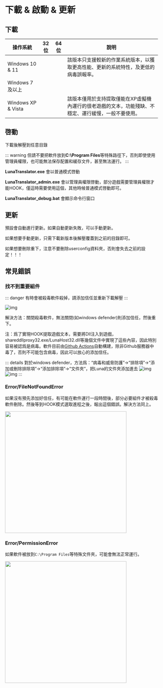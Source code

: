 # 下載 & 啟動 & 更新

## 下載

| 操作系統 | 32位 | 64位 | 說明 |
| - | - | - | - |
| Windows 10 & 11 |  | <downloadbtn href="https://lunatranslator.org/Resource/DownloadLuna/x64_win10?doc=1"/> | 該版本只支援較新的作業系統版本，以獲取更高性能、更新的系統特性，及更低的病毒誤報率。
| Windows 7 及以上 | <downloadbtn href="https://lunatranslator.org/Resource/DownloadLuna/x86_win7?doc=1"/> | <downloadbtn href="https://lunatranslator.org/Resource/DownloadLuna/x64_win7?doc=1"/> |
| Windows XP & Vista | <downloadbtn href="https://lunatranslator.org/Resource/DownloadLuna/x86_winxp?doc=1"/> | | 該版本僅用於支持提取僅能在XP虛擬機內運行的很老遊戲的文本，功能殘缺、不穩定、運行緩慢，一般不要使用。


## 啓動

下載後解壓到任意目錄

::: warning
但請不要把軟件放到**C:\Program Files**等特殊路徑下，否則即使使用管理員權限，也可能無法保存配置和緩存文件，甚至無法運行。
:::

**LunaTranslator.exe** 會以普通模式啓動 

**LunaTranslator_admin.exe** 會以管理員權限啓動，部分遊戲需要管理員權限才能HOOK，僅這時需要使用這個，其他時候普通模式啓動即可。

**LunaTranslator_debug.bat** 會顯示命令行窗口

## 更新

預設會自動進行更新。如果自動更新失敗，可以手動更新。

如果想要手動更新，只需下載新版本後解壓覆蓋到之前的目錄即可。

如果想要刪除重下，注意不要刪除userconfig資料夾，否則會失去之前的設定！！！

## 常見錯誤

### 找不到重要組件

::: danger
有時會被殺毒軟件殺掉，請添加信任並重新下載解壓
:::

![img](https://image.lunatranslator.org/zh/cantstart/2.jpg) 

解決方法：關閉殺毒軟件，無法關閉(如windows defender)則添加信任，然後重下。

注：爲了實現HOOK提取遊戲文本，需要將Dll注入到遊戲，shareddllproxy32.exe/LunaHost32.dll等幾個文件中實現了這些內容，因此特別容易被認爲是病毒。軟件目前由[Github Actions](https://github.com/HIllya51/LunaTranslator/actions)自動構建，除非Github服務器中毒了，否則不可能包含病毒，因此可以放心的添加信任。

::: details 對於windows defender，方法爲：“病毒和威脅防護”->“排除項”->“添加或刪除排除項”->“添加排除項”->“文件夾”，把Luna的文件夾添加進去
![img](https://image.lunatranslator.org/zh/cantstart/4.png) 
![img](https://image.lunatranslator.org/zh/cantstart/3.png) 
::: 

### Error/FileNotFoundError

如果沒有預先添加好信任，有可能在軟件運行一段時間後，部分必要組件才被殺毒軟件刪除。然後等到HOOK模式選取進程之後，報出這個錯誤。解決方法同上。

<img src="https://image.lunatranslator.org/zh/notfound.png" width=400>

### Error/PermissionError

如果軟件被放到`C:\Program Files`等特殊文件夾，可能會無法正常運行。

<img src="https://image.lunatranslator.org/zh/cantstart/6.png" width=400>

